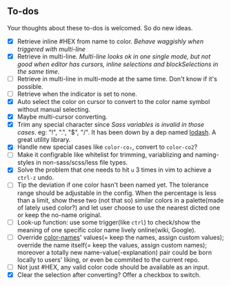 ## To-dos

Your thoughts about these to-dos is welcomed. So do new ideas.

- [x] Retrieve inline #HEX from name to color. *Behave waggishly when triggered with multi-line*
- [x] Retrieve in multi-line. *Multi-line looks ok in one single mode, but not good when editor has cursors, inline selections and blockSelections in the same time.*
- [ ] Retrieve in multi-line in multi-mode at the same time. Don't know if it's possible.
- [ ] Retrieve when the indicator is set to none.
- [x] Auto select the color on cursor to convert to the color name symbol without manual selecting.
- [x] Maybe multi-cursor converting.
- [x] Trim any special character since *Sass variables is invalid in those cases*. eg: "!", ".", "$", "/". It has been down by a dep named [lodash](https://lodash.com/). A great utility library.
- [x] Handle new special cases like `color-co₂`, convert to `color-co2`?
- [ ] Make it configrable like whitelist for trimming, variablizing and naming-styles in non-sass/scss/less file types.
- [x] Solve the problem that one needs to hit `u` 3 times in vim to achieve a `ctrl-z` undo.
- [ ] Tip the deviation if one color hasn't been named yet. The tolerance range should be adjustable in the config. When the percentage is less than a limit, show these two (not that so) similar colors in a palette(made of lately used color?) and let user choose to use the nearest dicted one or keep the no-name original.
- [ ] Look-up function: use some trigger(like `ctrl`) to check/show the meaning of one specific color name lively online(wiki, Google).
- [ ] Override [color-names](https://github.com/meodai/color-names)' values(= keep the names, assign custom values); override the name itself(= keep the values, assign custom names); moreover a totally new name-value(-explanation) pair could be born locally to users' liking, or even be commited to the current repo.
- [ ] Not just #HEX, any valid color code should be available as an input.
- [x] Clear the selection after converting? Offer a checkbox to switch.
